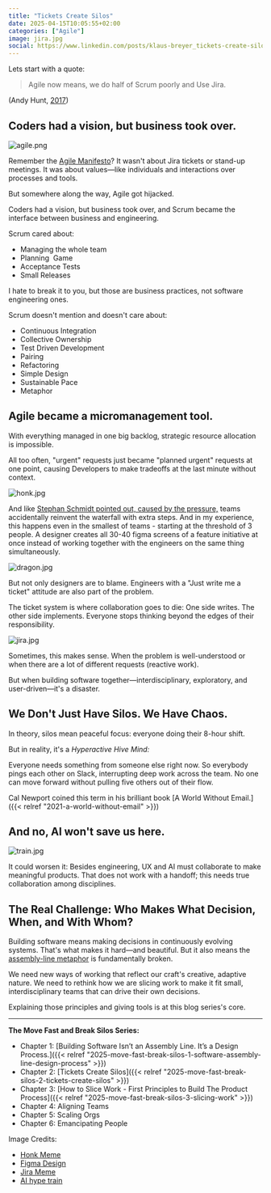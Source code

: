 ```yaml
---
title: "Tickets Create Silos"
date: 2025-04-15T10:05:55+02:00
categories: ["Agile"]
image: jira.jpg
social: https://www.linkedin.com/posts/klaus-breyer_tickets-create-silos-klaus-breyer-activity-7320453378021478400-g7-3
---
```


Lets start with a quote:

> Agile now means, we do half of Scrum poorly and Use Jira.

(Andy Hunt, [2017](https://x.com/tobyglaser/status/923177806527205377))

## Coders had a vision, but business took over.

![agile.png](agile.png)

Remember the [Agile Manifesto](https://agilemanifesto.org/)? It wasn't about Jira tickets or stand-up meetings. It was about values—like individuals and interactions over processes and tools.

But somewhere along the way, Agile got hijacked.

Coders had a vision, but business took over, and Scrum became the interface between business and engineering.

Scrum cared about:

- Managing the whole team
- Planning  Game
- Acceptance Tests
- Small Releases

I hate to break it to you, but those are business practices, not software engineering ones.

Scrum doesn't mention and doesn't care about:

- Continuous Integration
- Collective Ownership
- Test Driven Development
- Pairing
- Refactoring
- Simple Design
- Sustainable Pace
- Metaphor

## Agile became a micromanagement tool.

With everything managed in one big backlog, strategic resource allocation is impossible.

All too often, "urgent" requests just became "planned urgent" requests at one point, causing Developers to make tradeoffs at the last minute without context.

![honk.jpg](honk.jpg)

And like [Stephan Schmidt pointed out, caused by the pressure,](https://www.amazingcto.com/why-we-always-endup-with-waterfall-even-scrum/) teams accidentally reinvent the waterfall with extra steps. And in my experience, this happens even in the smallest of teams - starting at the threshold of 3 people. A designer creates all 30-40 figma screens of a feature initiative at once instead of working together with the engineers on the same thing simultaneously.

![dragon.jpg](dragon.jpg)

But not only designers are to blame. Engineers with a "Just write me a ticket" attitude are also part of the problem.

The ticket system is where collaboration goes to die: One side writes. The other side implements. Everyone stops thinking beyond the edges of their responsibility.

![jira.jpg](jira.jpg)

Sometimes, this makes sense. When the problem is well-understood or when there are a lot of different requests (reactive work).

But when building software together—interdisciplinary, exploratory, and user-driven—it's a disaster.

## We Don't Just Have Silos. We Have Chaos.

In theory, silos mean peaceful focus: everyone doing their 8-hour shift.

But in reality, it's a _Hyperactive Hive Mind:_

Everyone needs something from someone else right now. So everybody pings each other on Slack, interrupting deep work across the team. No one can move forward without pulling five others out of their flow.

Cal Newport coined this term in his brilliant book [A World Without Email.]({{< relref "2021-a-world-without-email" >}})

## And no, AI won't save us here.

![train.jpg](train.jpg)

It could worsen it: Besides engineering, UX and AI must collaborate to make meaningful products. That does not work with a handoff; this needs true collaboration among disciplines.

## The Real Challenge: Who Makes What Decision, When, and With Whom?

Building software means making decisions in continuously evolving systems. That's what makes it hard—and beautiful. But it also means the [assembly-line metaphor](https://www.v01.io/posts/2025-software-assembly-line-design-process/) is fundamentally broken.

We need new ways of working that reflect our craft's creative, adaptive nature. We need to rethink how we are slicing work to make it fit small, interdisciplinary teams that can drive their own decisions.

Explaining those principles and giving tools is at this blog series's core.

---

**The Move Fast and Break Silos Series:**

- Chapter 1: [Building Software Isn’t an Assembly Line. It’s a Design Process.]({{< relref "2025-move-fast-break-silos-1-software-assembly-line-design-process" >}})
- Chapter 2: [Tickets Create Silos]({{< relref "2025-move-fast-break-silos-2-tickets-create-silos" >}})
- Chapter 3: [How to Slice Work - First Principles to Build The Product Process]({{< relref "2025-move-fast-break-silos-3-slicing-work" >}})
- Chapter 4: Aligning Teams
- Chapter 5: Scaling Orgs
- Chapter 6: Emancipating People

Image Credits:

- [Honk Meme](https://www.reddit.com/r/IdiotsInCars/comments/es2fxz/saw_this_posted_on_fb/)
- [Figma Design](https://www.reddit.com/r/FigmaDesign/comments/16hh6k4/is_it_just_me/#lightbox)
- [Jira Meme](https://makeameme.org/meme/if-you-could-rjhp2x)
- [AI hype train](https://www.youtube.com/watch?v=Nl7aCUsWykg&t=132s)
